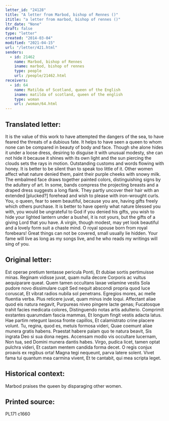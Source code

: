 ```yaml
---
letter_id: "24128"
title: "A letter from Marbod, bishop of Rennes ()"
ititle: "a letter from marbod, bishop of rennes ()"
ltr_date: "None"
draft: false
type: "letter"
created: "2014-03-04"
modified: "2021-04-15"
url: "/letter/421.html"
senders:
  - id: 21462
    name: Marbod, bishop of Rennes
    iname: marbod, bishop of rennes
    type: people
    url: /people/21462.html
receivers:
  - id: 64
    name: Matilda of Scotland, queen of the English
    iname: matilda of scotland, queen of the english
    type: woman
    url: /woman/64.html
---
```

<h2> Translated letter:</h2>It is the value of this work to have attempted the dangers of the sea,
to have feared the threats of a dubious fate.
It helps to have seen a queen to whom none
can be compared in beauty of body and face.
Though she alone hides it under a loose dress,
desiring to disguise it with unusual modesty,
she can not hide it because it shines with its own light
and the sun piercing the clouds sets the rays in motion.
Outstanding customs and words flowing with honey.
It is better to be silent than to speak too little of it.
Other women affect what nature denied them,
paint their purple cheeks with snowy milk.
The embalmed face draws together painted colors,
distinguishing signs by the adultery of art.
In some, bands compress the projecting breasts
and a draped dress suggests a long flank.
They partly uncover their hair with an extended [plucked?] forehead
and wish to please with iron-wrought curls.
You, o queen, fear to seem beautiful, because you are,
having gifts freely which others purchase.
It is better to have openly what nature blessed you with,
you would be ungrateful to God if you denied his gifts,
you wish to hide your lighted lantern under a bushel,
it is not yours, but the gifts of a giving Lord that you have.
A virgin, though modest, may yet look beautiful
and a lovely form suit a chaste mind.
O royal spouse born from royal forebears!
Great things can not be covered, small usually lie hidden.
Your fame will live as long as my songs live,
and he who reads my writings will sing of you.
<h2 class="mt-4"> Original letter:</h2>Est operae pretium tentasse pericula Ponti,
   Et dubiae sortis pertimuisse minas.
Reginam vidisse juvat, quam nulla decore
   Corporis ac vultus aequiparare queat.
Quem tamen occultans laxae velamine vestis
   Sola pudore novo dissimulare cupit
Sed nequit abscondi propria quod luce coruscat,
   Et vibrat radios nubila sol penetrans.
Egregios mores, ac melle fluentia verba.
   Plus reticere juvat, quam minus inde loqui.
Affectant aliae quod eis natura negavit,
   Purpureas niveo pingere lacte genas;
Fucatosque trahit facies medicata colores,
   Distinguendo notas artis adulterio.
Comprimit exstantes quarumdam fascia mammas,
   Et longum fingit vestis adacta latus.
Hae partim retegunt laxosa fronte capillos,
   Et calamistrato crine placere volunt.
Tu, regina, quod es, metuis formosa videri,
   Quae coemunt aliae munera gratis habens.
Praestat habere palam quo te natura beavit,
   Sis ingrata Deo si sua dona neges.
Accensam modio vis occultare lucernam,
   Non tua, sed Domini munera dantis habes.
Virgo, pudica licet, tamen optat pulchra videri,
   Et castam mentem candida forma decet.
O regis conjux proavis ex regibus orta!
   Magna tegi nequeunt, parva latere solent.
Vivet fama tui quantum mea carmina vivent,
   Et te cantabit, qui mea scripta leget.
<h2 class="mt-4"> Historical context:</h2>Marbod praises the queen by disparaging other women.
<h2 class="mt-4"> Printed source:</h2>PL171 c1660

